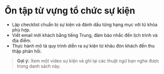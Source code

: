 # Ôn tập từ vựng tổ chức sự kiện

- Lập checklist chuẩn bị sự kiện và đánh dấu từng hạng mục với từ khóa phù hợp.
- Viết email mời khách bằng tiếng Trung, đảm bảo nhắc đến lịch trình và địa điểm.
- Thực hành mô tả quy trình diễn ra sự kiện từ khâu đón khách đến thu thập phản hồi.

> **Gợi ý:** Xem một video sự kiện và ghi lại các thuật ngữ bạn nghe được trong danh sách này.
